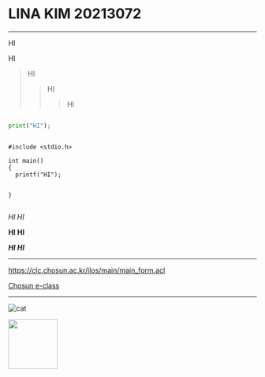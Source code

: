 # LINA KIM 20213072


--- 

HI 

HI

>HI
>>HI
>>>HI

```python

print("HI");
```


```

#include <stdio.h>

int main()
{
  printf("HI");
 

}
 
```

*HI*
_HI_

**HI**
__HI__

***HI***
___HI___


---


<https://clc.chosun.ac.kr/ilos/main/main_form.acl>

[Chosun e-class](https://clc.chosun.ac.kr/ilos/main/main_form.ac)

---

![cat](https://user-images.githubusercontent.com/86597790/171844975-329bb35b-a5f5-4c4a-b9d5-d47413808595.jpg)

<img src="https://user-images.githubusercontent.com/86597790/171844975-329bb35b-a5f5-4c4a-b9d5-d47413808595.jpg" width="100" height="100">



